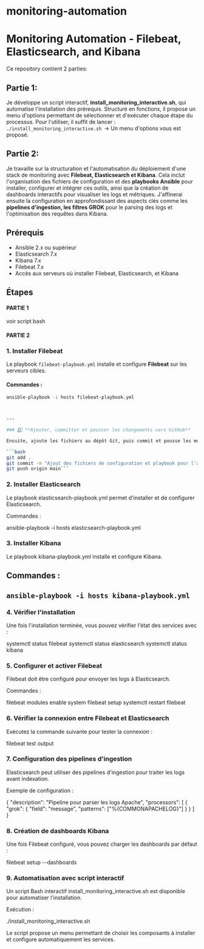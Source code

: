 # monitoring-automation

# Monitoring Automation - Filebeat, Elasticsearch, and Kibana

Ce repository contient 2 parties:
## Partie 1: 
Je développe un script interactif, **install_monitoring_interactive.sh**, qui automatise l'installation des prérequis. Structuré en fonctions, il propose un menu d'options permettant de sélectionner et d'exécuter chaque étape du processus. Pour l'utiliser, il suffit de lancer :
```./install_monitoring_interactive.sh ```-> Un menu d'options vous est proposé.
## Partie 2:
Je travaille sur la structuration et l'automatisation du déploiement d'une stack de monitoring avec **Filebeat, Elasticsearch et Kibana**. Cela inclut l'organisation des fichiers de configuration et des **playbooks Ansible** pour installer, configurer et intégrer ces outils, ainsi que la création de dashboards interactifs pour visualiser les logs et métriques. J'affinerai ensuite la configuration en approfondissant des aspects clés comme les **pipelines d'ingestion, les filtres GROK** pour le parsing des logs et l'optimisation des requêtes dans Kibana.

## Prérequis

- Ansible 2.x ou supérieur
- Elasticsearch 7.x
- Kibana 7.x
- Filebeat 7.x
- Accès aux serveurs où installer Filebeat, Elasticsearch, et Kibana

## Étapes
#### PARTIE 1

voir script bash


#### PARTIE 2
### 1. Installer Filebeat

Le playbook `filebeat-playbook.yml` installe et configure **Filebeat** sur les serveurs cibles.

#### Commandes :
```bash
ansible-playbook -i hosts filebeat-playbook.yml



---

### 5️⃣ **Ajouter, committer et pousser les changements vers GitHub**

Ensuite, ajoute les fichiers au dépôt Git, puis commit et pousse les modifications :

```bash
git add .
git commit -m "Ajout des fichiers de configuration et playbook pour l'automatisation du monitoring"
git push origin main```
```

### 2. Installer Elasticsearch

Le playbook elasticsearch-playbook.yml permet d'installer et de configurer Elasticsearch.

Commandes :

ansible-playbook -i hosts elasticsearch-playbook.yml

### 3. Installer Kibana

Le playbook kibana-playbook.yml installe et configure Kibana.

Commandes :
---
```ansible-playbook -i hosts kibana-playbook.yml```
---

### 4. Vérifier l'installation

Une fois l'installation terminée, vous pouvez vérifier l'état des services avec :

systemctl status filebeat
systemctl status elasticsearch
systemctl status kibana

### 5. Configurer et activer Filebeat

Filebeat doit être configuré pour envoyer les logs à Elasticsearch.

Commandes :

filebeat modules enable system
filebeat setup
systemctl restart filebeat

### 6. Vérifier la connexion entre Filebeat et Elasticsearch

Exécutez la commande suivante pour tester la connexion :

filebeat test output

### 7. Configuration des pipelines d'ingestion

Elasticsearch peut utiliser des pipelines d'ingestion pour traiter les logs avant indexation.

Exemple de configuration :

{
  "description": "Pipeline pour parser les logs Apache",
  "processors": [
    {
      "grok": {
        "field": "message",
        "patterns": ["%{COMMONAPACHELOG}"]
      }
    }
  ]
}

### 8. Création de dashboards Kibana

Une fois Filebeat configuré, vous pouvez charger les dashboards par défaut :

filebeat setup --dashboards

### 9. Automatisation avec script interactif

Un script Bash interactif install_monitoring_interactive.sh est disponible pour automatiser l'installation.

Exécution :

./install_monitoring_interactive.sh

Le script propose un menu permettant de choisir les composants à installer et configure automatiquement les services.





